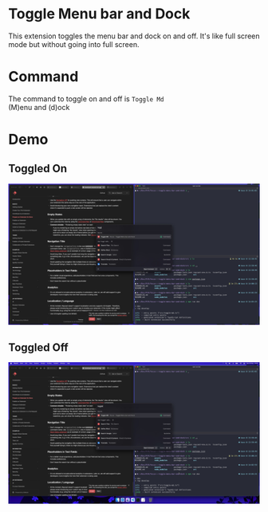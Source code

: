# Toggle Menu bar and Dock

This extension toggles the menu bar and dock on and off. It's like full screen mode but without going into full screen.

# Command
The command to toggle on and off is  ``` Toggle Md ``` <br>
(M)enu and (d)ock

# Demo
## Toggled On
![Desktop with command toggled on](assets/toggle-md-on.jpg)

## Toggled Off
![Desktop with command toggled off](assets/toggle-md-off.jpg)
